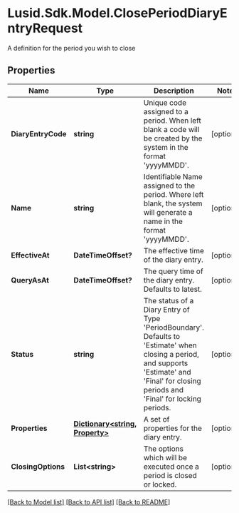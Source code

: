 # Lusid.Sdk.Model.ClosePeriodDiaryEntryRequest
A definition for the period you wish to close

## Properties

Name | Type | Description | Notes
------------ | ------------- | ------------- | -------------
**DiaryEntryCode** | **string** | Unique code assigned to a period. When left blank a code will be created by the system in the format &#39;yyyyMMDD&#39;. | [optional] 
**Name** | **string** | Identifiable Name assigned to the period. Where left blank, the system will generate a name in the format &#39;yyyyMMDD&#39;. | [optional] 
**EffectiveAt** | **DateTimeOffset?** | The effective time of the diary entry. | [optional] 
**QueryAsAt** | **DateTimeOffset?** | The query time of the diary entry. Defaults to latest. | [optional] 
**Status** | **string** | The status of a Diary Entry of Type &#39;PeriodBoundary&#39;. Defaults to &#39;Estimate&#39; when closing a period, and supports &#39;Estimate&#39; and &#39;Final&#39; for closing periods and &#39;Final&#39; for locking periods. | [optional] 
**Properties** | [**Dictionary&lt;string, Property&gt;**](Property.md) | A set of properties for the diary entry. | [optional] 
**ClosingOptions** | **List&lt;string&gt;** | The options which will be executed once a period is closed or locked. | [optional] 

[[Back to Model list]](../README.md#documentation-for-models) [[Back to API list]](../README.md#documentation-for-api-endpoints) [[Back to README]](../README.md)

